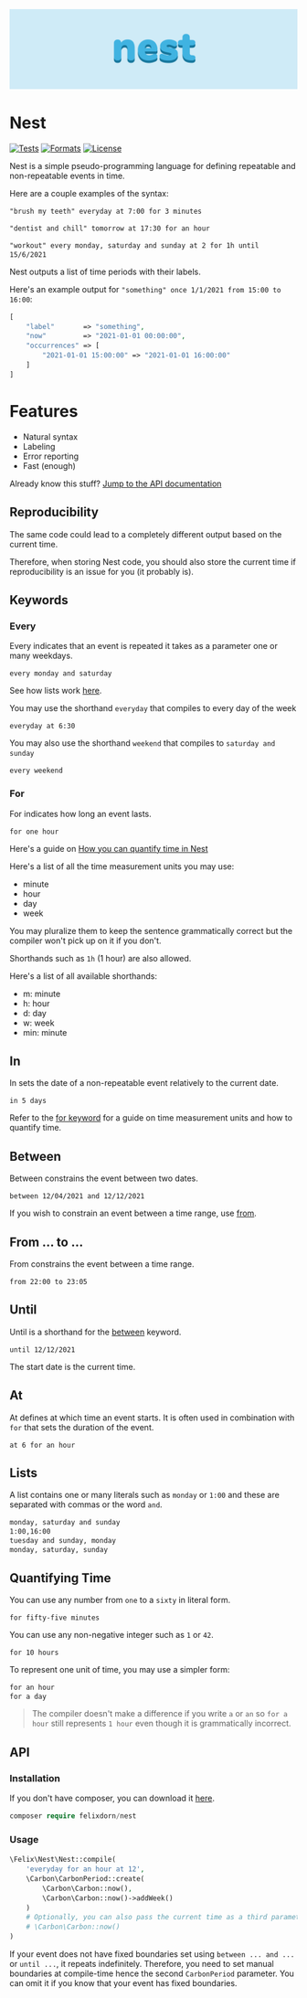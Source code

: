 ![Nest written in blue on a lighter blue background](art/banner.svg)

# Nest

[![Tests](https://github.com/felixdorn/nest/actions/workflows/tests.yml/badge.svg?branch=master)](https://github.com/felixdorn/nest/actions/workflows/tests.yml)
[![Formats](https://github.com/felixdorn/nest/actions/workflows/formats.yml/badge.svg?branch=master)](https://github.com/felixdorn/nest/actions/workflows/formats.yml)
[![License](https://poser.pugx.org/felixdorn/nest/license)](//packagist.org/packages/felixdorn/nest)

Nest is a simple pseudo-programming language for defining repeatable and non-repeatable events in time.

Here are a couple examples of the syntax:

```
"brush my teeth" everyday at 7:00 for 3 minutes
```

```
"dentist and chill" tomorrow at 17:30 for an hour
```

```
"workout" every monday, saturday and sunday at 2 for 1h until 15/6/2021
```

Nest outputs a list of time periods with their labels.

Here's an example output for `"something" once 1/1/2021 from 15:00 to 16:00`:

```php
[
    "label"       => "something",
    "now"         => "2021-01-01 00:00:00",
    "occurrences" => [
        "2021-01-01 15:00:00" => "2021-01-01 16:00:00"
    ]
]
```

# Features

* Natural syntax
* Labeling
* Error reporting
* Fast (enough)

Already know this stuff? [Jump to the API documentation](#api)

## Reproducibility

The same code could lead to a completely different output based on the current time.

Therefore, when storing Nest code, you should also store the current time if reproducibility is an issue for you (it
probably is).

## Keywords

### Every

Every indicates that an event is repeated it takes as a parameter one or many weekdays.

```
every monday and saturday
```

See how lists work [here](#lists).

You may use the shorthand `everyday` that compiles to every day of the week

```
everyday at 6:30
```

You may also use the shorthand `weekend` that compiles to `saturday and sunday`

```
every weekend
```

### For

For indicates how long an event lasts.

```
for one hour
```

Here's a guide on [How you can quantify time in Nest](#quantifying-time)

Here's a list of all the time measurement units you may use:

* minute
* hour
* day
* week

You may pluralize them to keep the sentence grammatically correct but the compiler won't pick up on it if you don't.

Shorthands such as `1h` (1 hour) are also allowed.

Here's a list of all available shorthands:

* m: minute
* h: hour
* d: day
* w: week
* min: minute

## In

In sets the date of a non-repeatable event relatively to the current date.

```
in 5 days
```

Refer to the [for keyword](#for) for a guide on time measurement units and how to quantify time.

## Between

Between constrains the event between two dates.

```
between 12/04/2021 and 12/12/2021
```

If you wish to constrain an event between a time range, use [from](#from--to-).

## From ... to ...

From constrains the event between a time range.

```
from 22:00 to 23:05
```

## Until

Until is a shorthand for the [between](#between) keyword.

```
until 12/12/2021
```

The start date is the current time.

## At

At defines at which time an event starts. It is often used in combination with `for` that sets the duration of the
event.

```
at 6 for an hour
```

## Lists

A list contains one or many literals such as `monday` or `1:00` and these are separated with commas or the word `and`.

```
monday, saturday and sunday
1:00,16:00
tuesday and sunday, monday
monday, saturday, sunday
``` 

## Quantifying Time

You can use any number from `one` to a `sixty` in literal form.

```
for fifty-five minutes
```

You can use any non-negative integer such as `1` or `42`.

```
for 10 hours
```

To represent one unit of time, you may use a simpler form:

```
for an hour
for a day
```

> The compiler doesn't make a difference if you write `a` or `an` so `for a hour` still represents `1 hour` even though it is grammatically incorrect.

## API

### Installation

If you don't have composer, you can download it [here](https://getcomposer.org/download).

```php
composer require felixdorn/nest
```

### Usage

```php
\Felix\Nest\Nest::compile(
    'everyday for an hour at 12',
    \Carbon\CarbonPeriod::create(
        \Carbon\Carbon::now(),
        \Carbon\Carbon::now()->addWeek()
    )
    # Optionally, you can also pass the current time as a third parameter.
    # \Carbon\Carbon::now()
)
```

If your event does not have fixed boundaries set using `between ... and ...` or `until ...`, it repeats indefinitely.
Therefore, you need to set manual boundaries at compile-time hence the second `CarbonPeriod` parameter. You can omit it
if you know that your event has fixed boundaries. 
